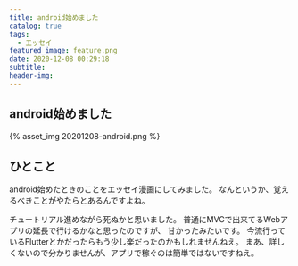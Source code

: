 ```yaml
---
title: android始めました
catalog: true
tags:
  - エッセイ
featured_image: feature.png
date: 2020-12-08 00:29:18
subtitle:
header-img:
---
```



## android始めました

{% asset_img 20201208-android.png %}


## ひとこと
android始めたときのことをエッセイ漫画にしてみました。
なんというか、覚えるべきことがやたらとあるんですよね。

チュートリアル進めながら死ぬかと思いました。
普通にMVCで出来てるWebアプリの延長で行けるかなと思ったのですが、
甘かったみたいです。
今流行っているFlutterとかだったらもう少し楽だったのかもしれませんねえ。
まあ、詳しくないので分かりませんが、アプリで稼ぐのは簡単ではないですねえ。
